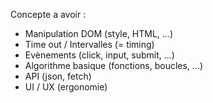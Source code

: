 Concepte a avoir :
- Manipulation DOM (style, HTML, ...)
- Time out / Intervalles (= timing)
- Evènements (click, input, submit, ...)
- Algorithme basique (fonctions, boucles, ...)
- API (json, fetch)
- UI / UX (ergonomie)
